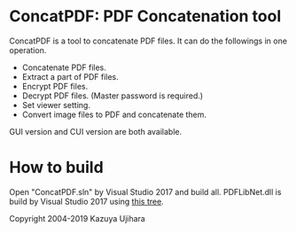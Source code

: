 # ConcatPDF: PDF Concatenation tool

ConcatPDF is a tool to concatenate PDF files. It can do the followings in one operation.

* Concatenate PDF files.
* Extract a part of PDF files.
* Encrypt PDF files.
* Decrypt PDF files. (Master password is required.)
* Set viewer setting.
* Convert image files to PDF and concatenate them.

GUI version and CUI version are both available.

# How to build

Open "ConcatPDF.sln" by Visual Studio 2017 and build all. PDFLibNet.dll is build by Visual Studio 2017 using [this tree](https://github.com/kazuyaujihara/PDFLibNet/tree/66dd47d7643f2f4631006bebb33592b5390af4d6).

Copyright 2004-2019 Kazuya Ujihara
